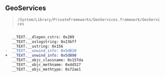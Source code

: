 ## GeoServices

> `/System/Library/PrivateFrameworks/GeoServices.framework/GeoServices`

```diff

   __TEXT.__dlopen_cstrs: 0x289
   __TEXT.__oslogstring: 0x23bff
   __TEXT.__ustring: 0x156
-  __TEXT.__unwind_info: 0x5d810
+  __TEXT.__unwind_info: 0x5d898
   __TEXT.__objc_classname: 0x157da
   __TEXT.__objc_methname: 0xdd527
   __TEXT.__objc_methtype: 0x72ae1

```
